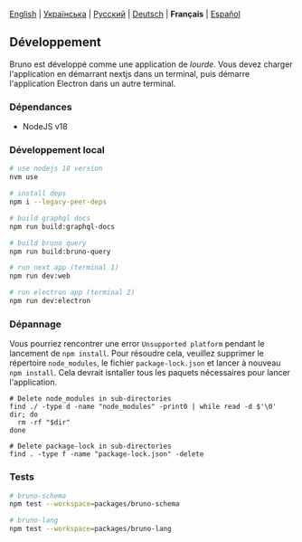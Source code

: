 [English](/docs/development.md) | [Українська](/docs/development_ua.md) | [Русский](/docs/development_ru.md) | [Deutsch](/docs/development_de.md) | **Français** | [Español](/docs/development_es.md)

## Développement

Bruno est développé comme une application de _lourde_. Vous devez charger l'application en démarrant nextjs dans un terminal, puis démarre l'application Electron dans un autre terminal.

### Dépendances

- NodeJS v18

### Développement local

```bash
# use nodejs 18 version
nvm use

# install deps
npm i --legacy-peer-deps

# build graphql docs
npm run build:graphql-docs

# build bruno query
npm run build:bruno-query

# run next app (terminal 1)
npm run dev:web

# run electron app (terminal 2)
npm run dev:electron
```

### Dépannage

Vous pourriez rencontrer une error  `Unsupported platform` pendant le lancement de `npm install`. Pour résoudre cela, veuillez supprimer le répertoire `node_modules`, le fichier `package-lock.json` et lancer à nouveau `npm install`. Cela devrait isntaller tous les paquets nécessaires pour lancer l'application.

```shell
# Delete node_modules in sub-directories
find ./ -type d -name "node_modules" -print0 | while read -d $'\0' dir; do
  rm -rf "$dir"
done

# Delete package-lock in sub-directories
find . -type f -name "package-lock.json" -delete
```

### Tests

```bash
# bruno-schema
npm test --workspace=packages/bruno-schema

# bruno-lang
npm test --workspace=packages/bruno-lang
```
